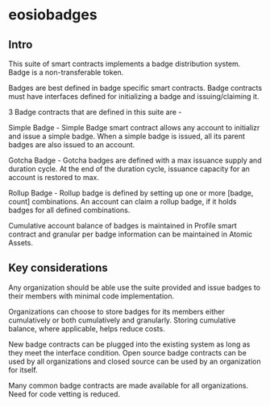 # eosiobadges

## Intro
This suite of smart contracts implements a badge distribution system. Badge is a non-transferable token. 

Badges are best defined in badge specific smart contracts. Badge contracts must have interfaces defined for initializing a badge and issuing/claiming it. 

3 Badge contracts that are defined in this suite are -

Simple Badge - Simple Badge smart contract allows any account to initializr and issue a simple badge. When a simple badge is issued, all its parent badges are also issued to an account.

Gotcha Badge - Gotcha badges are defined with a max issuance supply and duration cycle. At the end of the duration cycle, issuance capacity for an account is restored to max.

Rollup Badge -  Rollup badge is defined by setting up one or more [badge, count] combinations. An account can claim a rollup badge, if it holds badges for all defined combinations.

Cumulative account balance of badges is maintained in Profile smart contract and granular per badge information can be maintained in Atomic Assets. 


## Key considerations 
Any organization should be able use the suite provided and issue badges to their members with minimal code implementation.

Organizations can choose to store badges for its members either cumulatively or both cumulatively and granularly. Storing cumulative balance, where applicable, helps reduce costs.

New badge contracts can be plugged into the existing system as long as they meet the interface condition. Open source badge contracts can be used by all organizations and closed source can be used by an organization for itself.

Many common badge contracts are made available for all organizations. Need for code vetting is reduced.
